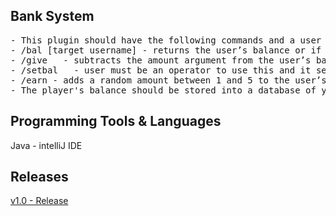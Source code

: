 ## Bank System

<pre>- This plugin should have the following commands and a user should never have a negative balance; 
- /bal [target username] - returns the user’s balance or if the optional username argument is provided, it returns the targeted user’s balance. 
- /give <target username> <amount> - subtracts the amount argument from the user’s balance and adds that amount to the target’s balance. The amount must be positive and smaller than or equal to the maximum balance of the user. 
- /setbal <target username> <amount> - user must be an operator to use this and it sets the target’s balance to the amount passed into the amount argument. The amount must be positive. 
- /earn - adds a random amount between 1 and 5 to the user’s balance and can only be used once every minute. 
- The player's balance should be stored into a database of your choice as well as making sure it is efficiently being loaded and saved.</pre>

## Programming Tools & Languages
Java - intelliJ IDE


## Releases
<a href="https://github.com/acsn1/Bank-System-Minecraft/releases/tag/v1.0-Release">v1.0 - Release</a>

